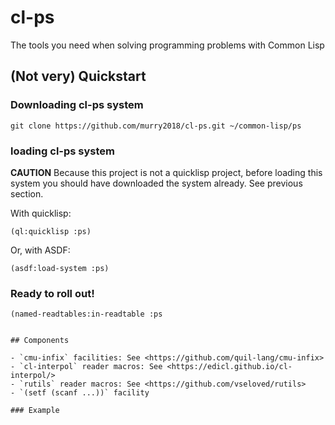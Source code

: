 # cl-ps

The tools you need when solving programming problems with Common Lisp

## (Not very) Quickstart

### Downloading cl-ps system

```
git clone https://github.com/murry2018/cl-ps.git ~/common-lisp/ps
```

### loading cl-ps system

**CAUTION** Because this project is not a quicklisp project, before
loading this system you should have downloaded the system already. See
previous section.

With quicklisp:

```
(ql:quicklisp :ps)
```

Or, with ASDF:

```
(asdf:load-system :ps)
```

### Ready to roll out!

```
(named-readtables:in-readtable :ps


## Components

- `cmu-infix` facilities: See <https://github.com/quil-lang/cmu-infix>
- `cl-interpol` reader macros: See <https://edicl.github.io/cl-interpol/>
- `rutils` reader macros: See <https://github.com/vseloved/rutils>
- `(setf (scanf ...))` facility

### Example